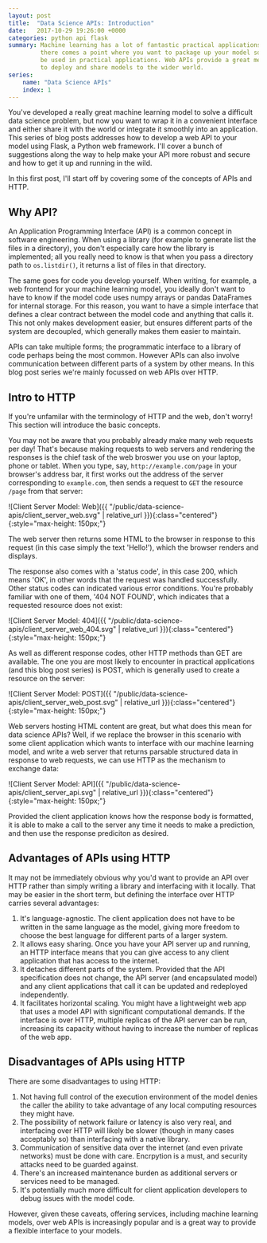 ```yaml
---
layout: post
title:  "Data Science APIs: Introduction"
date:   2017-10-29 19:26:00 +0000
categories: python api flask
summary: Machine learning has a lot of fantastic practical applications, but
         there comes a point where you want to package up your model so it can
         be used in practical applications. Web APIs provide a great mechanism
         to deploy and share models to the wider world.
series:
    name: "Data Science APIs"
    index: 1
---
```


You've developed a really great machine learning model to solve a difficult
data science problem, but now you want to wrap it in a convenient interface and
either share it with the world or integrate it smoothly into an application.
This series of blog posts addresses how to develop a web API to your model
using Flask, a Python web framework. I'll cover a bunch of suggestions along
the way to help make your API more robust and secure and how to get it up and
running in the wild.

In this first post, I'll start off by covering some of the concepts of APIs and
HTTP.

## Why API?

An Application Programming Interface (API) is a common concept in software
engineering. When using a library (for example to generate list the files in a
directory), you don't especially care how the library is implemented; all you
really need to know is that when you pass a directory path to `os.listdir()`,
it returns a list of files in that directory.

The same goes for code you develop yourself. When writing, for example, a web
frontend for your machine learning model, you ideally don't want to have to
know if the model code uses numpy arrays or pandas DataFrames for internal
storage. For this reason, you want to have a simple interface that defines a
clear contract between the model code and anything that calls it. This not only
makes development easier, but ensures different parts of the system are
decoupled, which generally makes them easier to maintain.

APIs can take multiple forms; the programmatic interface to a library of code
perhaps being the most common. However APIs can also involve communication
between different parts of a system by other means. In this blog post series
we're mainly focussed on web APIs over HTTP.

## Intro to HTTP

If you're unfamilar with the terminology of HTTP and the web, don't worry! This
section will introduce the basic concepts.

You may not be aware that you probably already make many web requests per day!
That's because making requests to web servers and rendering the responses is
the chief task of the web broswer you use on your laptop, phone or tablet. When
you type, say, `http://example.com/page` in your browser's address bar, it
first works out the address of the server corresponding to `example.com`, then
sends a request to `GET` the resource `/page` from that server:

![Client Server Model: Web]({{ "/public/data-science-apis/client_server_web.svg" | relative_url }}){:class="centered"}{:style="max-height: 150px;"}

The web server then returns some HTML to the browser in response to this
request (in this case simply the text 'Hello!'), which the browser renders and
displays.

The response also comes with a 'status code', in this case 200, which means
'OK', in other words that the request was handled successfully. Other status
codes can indicated various error conditions. You're probably familiar with one
of them, '404 NOT FOUND', which indicates that a requested resource does not
exist:

![Client Server Model: 404]({{ "/public/data-science-apis/client_server_web_404.svg" | relative_url }}){:class="centered"}{:style="max-height: 150px;"}

As well as different response codes, other HTTP methods than GET are available.
The one you are most likely to encounter in practical applications (and this
blog post series) is POST, which is generally used to create a resource on the
server:

![Client Server Model: POST]({{ "/public/data-science-apis/client_server_web_post.svg" | relative_url }}){:class="centered"}{:style="max-height: 150px;"}

Web servers hosting HTML content are great, but what does this mean for data
science APIs? Well, if we replace the browser in this scenario with some client
application which wants to interface with our machine learning model, and write
a web server that returns parsable structured data in response to web requests,
we can use HTTP as the mechanism to exchange data:

![Client Server Model: API]({{ "/public/data-science-apis/client_server_api.svg" | relative_url }}){:class="centered"}{:style="max-height: 150px;"}

Provided the client application knows how the response body is formatted, it is
able to make a call to the server any time it needs to make a prediction, and
then use the response prediciton as desired.

## Advantages of APIs using HTTP

It may not be immediately obvious why you'd want to provide an API over HTTP
rather than simply writing a library and interfacing with it locally. That may
be easier in the short term, but defining the interface over HTTP carries
several advantages:

1. It's language-agnostic. The client application does not have to be written
   in the same language as the model, giving more freedom to choose the best
   language for different parts of a larger system.
2. It allows easy sharing. Once you have your API server up and running, an
   HTTP interface means that you can give access to any client application that
   has access to the internet.
3. It detaches different parts of the system. Provided that the API
   specification does not change, the API server (and encapsulated model) and
   any client applications that call it can be updated and redeployed
   independently.
4. It facilitates horizontal scaling. You might have a lightweight web app that
   uses a model API with significant computational demands. If the interface is
   over HTTP, multiple replicas of the API server can be run, increasing its
   capacity without having to increase the number of replicas of the web app.

## Disadvantages of APIs using HTTP

There are some disadvantages to using HTTP:

1. Not having full control of the execution environment of the model denies the
   caller the ability to take advantage of any local computing resources they
   might have.
2. The possibility of network failure or latency is also very real, and
   interfacing over HTTP will likely be slower (though in many cases acceptably
   so) than interfacing with a native library.
3. Communication of sensitive data over the internet (and even private
   networks) must be done with care. Encrpytion is a must, and security attacks
   need to be guarded against.
4. There's an increased maintenance burden as additional servers or services
   need to be managed.
5. It's potentially much more difficult for client application developers to
   debug issues with the model code.

However, given these caveats, offering services, including machine learning
models, over web APIs is increasingly popular and is a great way to provide a
flexible interface to your models.
